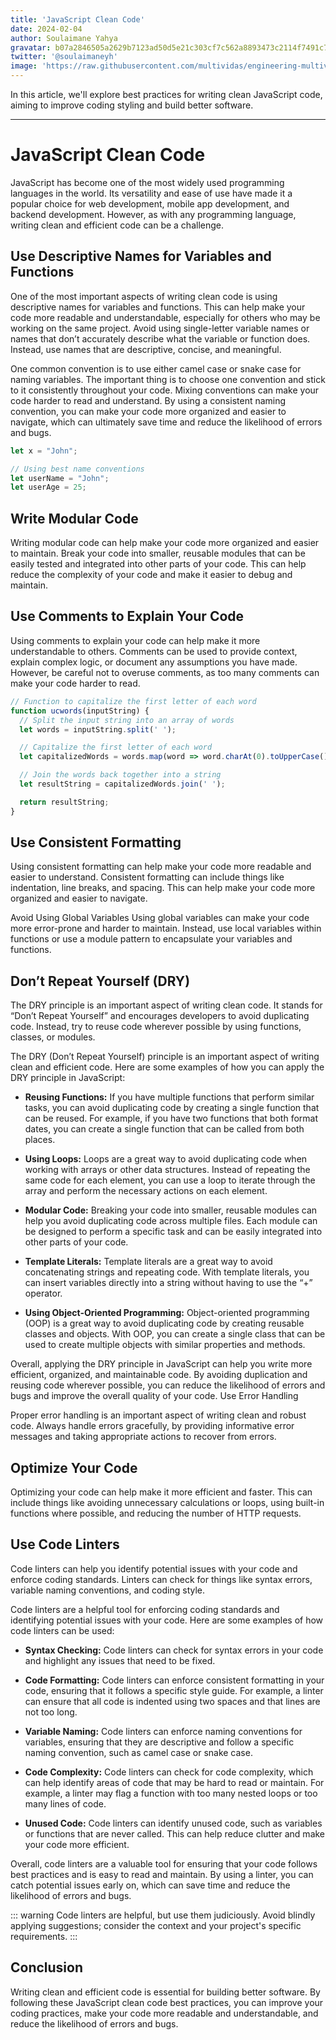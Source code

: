 ```yaml
---
title: 'JavaScript Clean Code'
date: 2024-02-04
author: Soulaimane Yahya
gravatar: b07a2846505a2629b7123ad50d5e21c303cf7c562a8893473c2114f7491c7796
twitter: '@soulaimaneyh'
image: 'https://raw.githubusercontent.com/multividas/engineering-multividas/main/thumbnails/clean-code/1.webp'
---
```


In this article, we'll explore best practices for writing clean JavaScript code, aiming to improve coding styling and build better software.

---

# JavaScript Clean Code

JavaScript has become one of the most widely used programming languages in the world. Its versatility and ease of use have made it a popular choice for web development, mobile app development, and backend development. However, as with any programming language, writing clean and efficient code can be a challenge.

## Use Descriptive Names for Variables and Functions

One of the most important aspects of writing clean code is using descriptive names for variables and functions. This can help make your code more readable and understandable, especially for others who may be working on the same project. Avoid using single-letter variable names or names that don’t accurately describe what the variable or function does. Instead, use names that are descriptive, concise, and meaningful.

One common convention is to use either camel case or snake case for naming variables. The important thing is to choose one convention and stick to it consistently throughout your code. Mixing conventions can make your code harder to read and understand. By using a consistent naming convention, you can make your code more organized and easier to navigate, which can ultimately save time and reduce the likelihood of errors and bugs.

```js
let x = "John";

// Using best name conventions
let userName = "John";
let userAge = 25;
```

## Write Modular Code

Writing modular code can help make your code more organized and easier to maintain. Break your code into smaller, reusable modules that can be easily tested and integrated into other parts of your code. This can help reduce the complexity of your code and make it easier to debug and maintain.

##  Use Comments to Explain Your Code

Using comments to explain your code can help make it more understandable to others. Comments can be used to provide context, explain complex logic, or document any assumptions you have made. However, be careful not to overuse comments, as too many comments can make your code harder to read.

```js
// Function to capitalize the first letter of each word
function ucwords(inputString) {
  // Split the input string into an array of words
  let words = inputString.split(' ');

  // Capitalize the first letter of each word
  let capitalizedWords = words.map(word => word.charAt(0).toUpperCase() + word.slice(1));

  // Join the words back together into a string
  let resultString = capitalizedWords.join(' ');

  return resultString;
}
```

## Use Consistent Formatting

Using consistent formatting can help make your code more readable and easier to understand. Consistent formatting can include things like indentation, line breaks, and spacing. This can help make your code more organized and easier to navigate.

Avoid Using Global Variables Using global variables can make your code more error-prone and harder to maintain. Instead, use local variables within functions or use a module pattern to encapsulate your variables and functions.

## Don’t Repeat Yourself (DRY)

The DRY principle is an important aspect of writing clean code. It stands for “Don’t Repeat Yourself” and encourages developers to avoid duplicating code. Instead, try to reuse code wherever possible by using functions, classes, or modules.

The DRY (Don’t Repeat Yourself) principle is an important aspect of writing clean and efficient code. Here are some examples of how you can apply the DRY principle in JavaScript:

- **Reusing Functions:** If you have multiple functions that perform similar tasks, you can avoid duplicating code by creating a single function that can be reused. For example, if you have two functions that both format dates, you can create a single function that can be called from both places.

- **Using Loops:** Loops are a great way to avoid duplicating code when working with arrays or other data structures. Instead of repeating the same code for each element, you can use a loop to iterate through the array and perform the necessary actions on each element.

- **Modular Code:** Breaking your code into smaller, reusable modules can help you avoid duplicating code across multiple files. Each module can be designed to perform a specific task and can be easily integrated into other parts of your code.

- **Template Literals:** Template literals are a great way to avoid concatenating strings and repeating code. With template literals, you can insert variables directly into a string without having to use the “+” operator.

- **Using Object-Oriented Programming:** Object-oriented programming (OOP) is a great way to avoid duplicating code by creating reusable classes and objects. With OOP, you can create a single class that can be used to create multiple objects with similar properties and methods.

Overall, applying the DRY principle in JavaScript can help you write more efficient, organized, and maintainable code. By avoiding duplication and reusing code wherever possible, you can reduce the likelihood of errors and bugs and improve the overall quality of your code.
Use Error Handling

Proper error handling is an important aspect of writing clean and robust code. Always handle errors gracefully, by providing informative error messages and taking appropriate actions to recover from errors.

## Optimize Your Code

Optimizing your code can help make it more efficient and faster. This can include things like avoiding unnecessary calculations or loops, using built-in functions where possible, and reducing the number of HTTP requests.

## Use Code Linters

Code linters can help you identify potential issues with your code and enforce coding standards. Linters can check for things like syntax errors, variable naming conventions, and coding style.

Code linters are a helpful tool for enforcing coding standards and identifying potential issues with your code. Here are some examples of how code linters can be used:

- **Syntax Checking:** Code linters can check for syntax errors in your code and highlight any issues that need to be fixed.

- **Code Formatting:** Code linters can enforce consistent formatting in your code, ensuring that it follows a specific style guide. For example, a linter can ensure that all code is indented using two spaces and that lines are not too long.

- **Variable Naming:** Code linters can enforce naming conventions for variables, ensuring that they are descriptive and follow a specific naming convention, such as camel case or snake case.

- **Code Complexity:** Code linters can check for code complexity, which can help identify areas of code that may be hard to read or maintain. For example, a linter may flag a function with too many nested loops or too many lines of code.

- **Unused Code:** Code linters can identify unused code, such as variables or functions that are never called. This can help reduce clutter and make your code more efficient.

Overall, code linters are a valuable tool for ensuring that your code follows best practices and is easy to read and maintain. By using a linter, you can catch potential issues early on, which can save time and reduce the likelihood of errors and bugs.

::: warning
Code linters are helpful, but use them judiciously. Avoid blindly applying suggestions; consider the context and your project's specific requirements.
:::

## Conclusion

Writing clean and efficient code is essential for building better software. By following these JavaScript clean code best practices, you can improve your coding practices, make your code more readable and understandable, and reduce the likelihood of errors and bugs.

